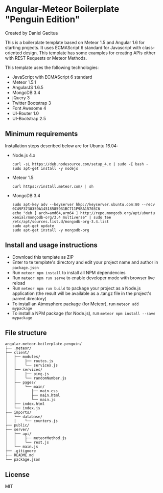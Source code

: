# Angular-Meteor Boilerplate "Penguin Edition"

Created by Daniel Gacitua

This is a boilerplate template based on Meteor 1.5 and Angular 1.6 for starting projects. It uses ECMAScript 6 standard for Javascript with class-oriented design. This template has some examples for creating APIs either with REST Requests or Meteor Methods.

This template uses the following technologies:
- JavaScript with ECMAScript 6 standard
- Meteor 1.5.1
- AngularJS 1.6.5
- MongoDB 3.4
- jQuery 3
- Twitter Bootstrap 3
- Font Awesome 4
- UI-Router 1.0
- UI-Bootstrap 2.5

## Minimum requirements

Installation steps described below are for Ubuntu 16.04:

- Node.js 4.x
    ```
    curl -sL https://deb.nodesource.com/setup_4.x | sudo -E bash -
    sudo apt-get install -y nodejs
    ```
- Meteor 1.5
    ```
    curl https://install.meteor.com/ | sh
    ```
- MongoDB 3.4
    ```
    sudo apt-key adv --keyserver hkp://keyserver.ubuntu.com:80 --recv 0C49F3730359A14518585931BC711F9BA15703C6
    echo "deb [ arch=amd64,arm64 ] http://repo.mongodb.org/apt/ubuntu xenial/mongodb-org/3.4 multiverse" | sudo tee /etc/apt/sources.list.d/mongodb-org-3.4.list
    sudo apt-get update
    sudo apt-get install -y mongodb-org
    ```

## Install and usage instructions

- Download this template as ZIP
- Enter to te template's directory and edit your project name and author in `package.json`
- Run `meteor npm install` to install all NPM dependencies
- Run `meteor npm run serve` to enable developer mode with browser live reload
- Run `meteor npm run build` to package your project as a Node.js application (the result will be available as a .tar.gz file in the project's parent directory)
- To install an Atmosphere package (for Meteor), run `meteor add mypackage`
- To install a NPM package (for Node.js), run `meteor npm install --save mypackage`

## File structure
```
angular-meteor-boilerplate-penguin/
├── .meteor/
├── client/
│   ├── modules/
│   │    ├── routes.js
│   │    └── services.js
│   ├── services/
│   │    ├── ping.js
│   │    └── randomNumber.js
│   ├── pages/
│   │    └── main/
│   │       ├── main.css
│   │       ├── main.html
│   │       └── main.js
│   ├── index.html
│   └── index.js
├── imports/
│   └── database/
│   │    └── counters.js
├── public/
├── server/
│   ├── api/
│   │    ├── meteorMethod.js
│   │    └── rest.js
│   └── main.js
├── .gitignore
├── README.md
└── package.json
```

## License

MIT